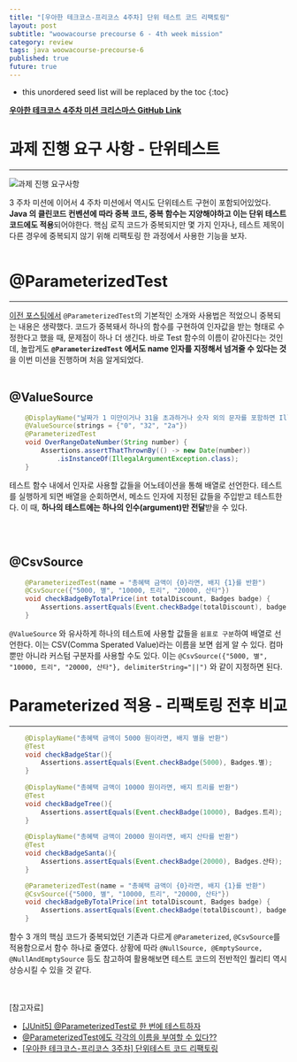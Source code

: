 ```yaml
---
title: "[우아한 테크코스-프리코스 4주차] 단위 테스트 코드 리팩토링"
layout: post
subtitle: "woowacourse precourse 6 - 4th week mission"
category: review
tags: java woowacourse-precourse-6
published: true
future: true
---
```


<!--more-->

* this unordered seed list will be replaced by the toc
{:toc}



**[우아한 테크코스 4주차 미션 크리스마스 GitHub Link](https://github.com/woowacourse-precourse/java-christmas-6)**

# 과제 진행 요구 사항 - 단위테스트
***
![과제 진행 요구사항](https://github.com/hYe807n/hYe807n.github.io/assets/79916066/5214c181-4c3b-46d1-90fb-71d3383764e9)

3 주차 미션에 이어서 4 주차 미션에서 역시도 단위테스트 구현이 포함되어있었다.
**Java 의 클린코드 컨벤션에 따라 중복 코드, 중복 함수는 지양해야하고 이는 단위 테스트 코드에도 적용**되어야한다.
핵심 로직 코드가 중복되지만 몇 가지 인자나, 테스트 제목이 다른 경우에 중복되지 않기 위해 리팩토링 한 과정에서 사용한 기능을 보자.
<br/>
<br/>

# @ParameterizedTest
***
[이전 포스팅에서](https://hye807n.github.io/review/woowacourse-precourse-6-java-lotto(2).html) `@ParameterizedTest`의 기본적인 소개와 사용법은 적었으니 중복되는 내용은 생략했다.
코드가 중복돼서 하나의 함수를 구현하여 인자값을 받는 형태로 수정한다고 했을 때, 문제점이 하나 더 생긴다. 바로 Test 함수의 이름이 같아진다는 것인데, 놀랍게도 **`@ParameterizedTest` 에서도 name 인자를 지정해서 넘겨줄 수 있다는 것**을 이번 미션을 진행하며 처음 알게되었다.
<br/>
<br/>

## @ValueSource
```java
    @DisplayName("날짜가 1 미만이거나 31을 초과하거나 숫자 외의 문자를 포함하면 IllegalArgumentException 발생")
    @ValueSource(strings = {"0", "32", "2a"})
    @ParameterizedTest
    void OverRangeDateNumber(String number) {
        Assertions.assertThatThrownBy(() -> new Date(number))
            .isInstanceOf(IllegalArgumentException.class);
    }
```
테스트 함수 내에서 인자로 사용할 값들을 어노테이션을 통해 배열로 선언한다. 테스트를 실행하게 되면 배열을 순회하면서, 메소드 인자에 지정된 값들을 주입받고 테스트한다. 이 때, **하나의 테스트에는 하나의 인수(argument)만 전달**받을 수 있다.

<br/>
<br/>

## @CsvSource
```java
    @ParameterizedTest(name = "총혜택 금액이 {0}라면, 배지 {1}를 반환")
    @CsvSource({"5000, 별", "10000, 트리", "20000, 산타"})
    void checkBadgeByTotalPrice(int totalDiscount, Badges badge) {
        Assertions.assertEquals(Event.checkBadge(totalDiscount), badge.name());
    }
```
`@ValueSource` 와 유사하게 하나의 테스트에 사용할 값들을 `쉼표로 구분`하여 배열로 선언한다. 이는 CSV(Comma Sperated Value)라는 이름을 보면 쉽게 알 수 있다. 컴마 뿐만 아니라 커스텀 구분자를 사용할 수도 있다. 이는 `@CsvSource({"5000, 별", "10000, 트리", "20000, 산타"}, delimiterString="||")` 와 같이 지정하면 된다.

# Parameterized 적용 - 리팩토링 전후 비교
***
```java
    @DisplayName("총혜택 금액이 5000 원이라면, 배지 별을 반환")
    @Test
    void checkBadgeStar(){
        Assertions.assertEquals(Event.checkBadge(5000), Badges.별);
    }
    
    @DisplayName("총혜택 금액이 10000 원이라면, 배지 트리를 반환")
    @Test
    void checkBadgeTree(){
        Assertions.assertEquals(Event.checkBadge(10000), Badges.트리);
    }
    
    @DisplayName("총혜택 금액이 20000 원이라면, 배지 산타를 반환")
    @Test
    void checkBadgeSanta(){
        Assertions.assertEquals(Event.checkBadge(20000), Badges.산타);
    }
```

```java
    @ParameterizedTest(name = "총혜택 금액이 {0}라면, 배지 {1}를 반환")
    @CsvSource({"5000, 별", "10000, 트리", "20000, 산타"})
    void checkBadgeByTotalPrice(int totalDiscount, Badges badge) {
        Assertions.assertEquals(Event.checkBadge(totalDiscount), badge.name());
    }
```
함수 3 개의 핵심 코드가 중복되었던 기존과 다르게 `@Parameterized`, `@CsvSource`를 적용함으로서 함수 하나로 줄였다.
상황에 따라 `@NullSource, @EmptySource, @NullAndEmptySource` 등도 참고하여 활용해보면 테스트 코드의 전반적인 퀄리티 역시 상승시킬 수 있을 것 같다.
<br/>
<br/>
<br/>

[참고자료]<br/>
* [[JUnit5] @ParameterizedTest로 한 번에 테스트하자](https://velog.io/@ohzzi/junit5-parameterizedtest)
* [@ParameterizedTest에도 각각의 이름을 부여할 수 있다??](https://programmer-ririhan.tistory.com/391)
* [[우아한 테크코스-프리코스 3주차] 단위테스트 코드 리팩토링](https://hye807n.github.io/review/woowacourse-precourse-6-java-christmas(3).html)